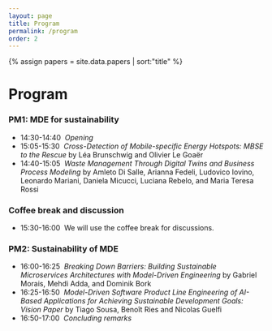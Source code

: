 ```yaml
---
layout: page
title: Program
permalink: /program
order: 2
---
```


{% assign papers = site.data.papers | sort:"title" %}

<h1>Program</h1>

<h3>PM1: MDE for sustainability</h3>
<ul>
    <li>14:30-14:40&nbsp;&nbsp;<i>Opening</i></li>
    <li>15:05-15:30&nbsp;&nbsp;<i>Cross-Detection of Mobile-specific Energy Hotspots: MBSE to the Rescue</i> by Léa Brunschwig and Olivier Le Goaër</li>
    <li>14:40-15:05&nbsp;&nbsp;<i>Waste Management Through Digital Twins and Business Process Modeling</i> by Amleto Di Salle, Arianna Fedeli, Ludovico Iovino, Leonardo Mariani, Daniela Micucci, Luciana Rebelo, and Maria Teresa Rossi</li>
</ul>

<h3>Coffee break and discussion</h3>
<ul>
    <li>15:30-16:00&nbsp;&nbsp;We will use the coffee break for discussions.</li>
</ul>

<h3>PM2: Sustainability of MDE</h3>
<ul>
    <li>16:00-16:25&nbsp;&nbsp;<i>Breaking Down Barriers: Building Sustainable Microservices Architectures with Model-Driven Engineering</i> by Gabriel Morais, Mehdi Adda, and Dominik Bork</li>
    <li>16:25-16:50&nbsp;&nbsp;<i>Model-Driven Software Product Line Engineering of AI-Based Applications for Achieving Sustainable Development Goals: Vision Paper</i> by Tiago Sousa, Benoît Ries and Nicolas Guelfi</li>
    <li>16:50-17:00&nbsp;&nbsp;<i>Concluding remarks</i></li>
</ul>
